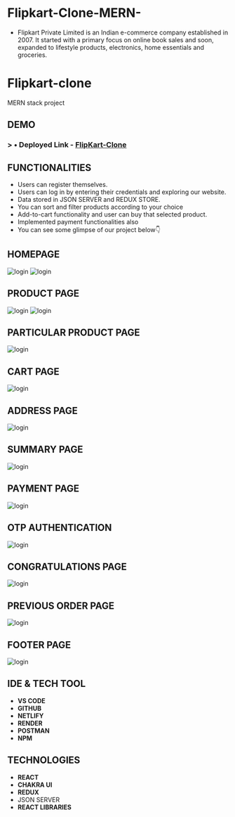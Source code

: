 # Flipkart-Clone-MERN-
- Flipkart Private Limited is an Indian e-commerce company established in 2007. It started with a primary focus on online book sales and soon, expanded to lifestyle products, electronics, home essentials and groceries.
# Flipkart-clone
MERN stack project
## DEMO
### > • Deployed Link - [FlipKart-Clone](https://flipkart-clone-project-m.netlify.app)
## FUNCTIONALITIES
- Users can register themselves.
- Users can log in by entering their credentials and exploring our website.
- Data stored in JSON SERVER and REDUX STORE.
- You can sort and filter products according to your choice
- Add-to-cart functionality and user can buy that selected product.
- Implemented payment functionalities also
- You can see some glimpse of our project below👇
## HOMEPAGE

<img src="https://cdn.hashnode.com/res/hashnode/image/upload/v1666254871399/QQ3d6gUok.png" alt="login"/>
<img src="https://cdn.hashnode.com/res/hashnode/image/upload/v1666254887937/2CTa0YMEs.png" alt="login"/>

## PRODUCT PAGE

<img src="https://cdn.hashnode.com/res/hashnode/image/upload/v1666254954988/Pw1dm1bJu.png" alt="login"/>
<img src="https://cdn.hashnode.com/res/hashnode/image/upload/v1666254968290/ByUPyU5rd.png" alt="login"/>

## PARTICULAR PRODUCT PAGE

<img src="https://cdn.hashnode.com/res/hashnode/image/upload/v1666255010671/f7XtUT-X5.png" alt="login"/>


## CART PAGE

<img src="https://cdn.hashnode.com/res/hashnode/image/upload/v1666255029754/I-zQHEr5w.png" alt="login"/>

## ADDRESS PAGE

<img src="https://cdn.hashnode.com/res/hashnode/image/upload/v1666255078571/0cjHAYAlc.png" alt="login"/>

## SUMMARY PAGE

<img src="https://cdn.hashnode.com/res/hashnode/image/upload/v1666255102810/5pZRzpajd.png" alt="login"/>


## PAYMENT PAGE

<img src="https://cdn.hashnode.com/res/hashnode/image/upload/v1666255129958/MKbjuzbqP.png" alt="login"/>

## OTP AUTHENTICATION

<img src="https://cdn.hashnode.com/res/hashnode/image/upload/v1666255151184/FCubSRoIJ.png" alt="login"/>

## CONGRATULATIONS PAGE

<img src="https://cdn.hashnode.com/res/hashnode/image/upload/v1666255187212/mX0FKeTY3.png" alt="login"/>

## PREVIOUS ORDER PAGE

<img src="https://cdn.hashnode.com/res/hashnode/image/upload/v1666255217489/HiJhUlhy8.png" alt="login"/>

## FOOTER PAGE

<img src="https://cdn.hashnode.com/res/hashnode/image/upload/v1666255239507/cVszTntgL.png" alt="login"/>


## IDE & TECH TOOL

- **VS CODE**
- **GITHUB**
- **NETLIFY**
- **RENDER**
- **POSTMAN**
- **NPM**


## TECHNOLOGIES

- **REACT**
- **CHAKRA UI**
- **REDUX**
- JSON SERVER
- **REACT LIBRARIES**

